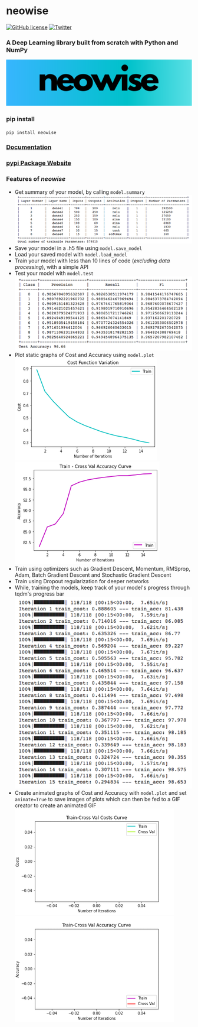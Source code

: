 
# neowise <br/>
[![GitHub license](https://img.shields.io/github/license/pranavsastry/neowise)](https://github.com/pranavsastry/neowise/blob/master/LICENSE)
[![Twitter](https://img.shields.io/twitter/url?style=social&url=https%3A%2F%2Fgithub.com%2Fpranavsastry%2Fneowise)](https://twitter.com/intent/tweet?text=Wow:&url=https%3A%2F%2Fgithub.com%2Fpranavsastry%2Fneowise)

### A Deep Learning library built from scratch with Python and NumPy
![logo](/neowise.png)

### pip install 
`pip install neowise`

### [Documentation](https://github.com/pranavsastry/neowise/blob/master/DOCUMENTATION.md) <br/>
### [pypi Package Website](https://pypi.org/project/neowise/) <br/>

### Features of *neowise*

 - Get summary of your model, by calling `model.summary`
  ![summary](neowise/Visuals/summary.png)<br/>
 - Save your model in a .h5 file using `model.save_model`<br/>
 - Load your saved model with `model.load_model`<br/>
 - Train your model with less than 10 lines of code (*excluding data processing*), with a simple API<br/>
 - Test your model with `model.test`<br/>
   ![test](neowise/Visuals/test.png)
 - Plot static graphs of Cost and Accuracy using `model.plot`<br/>
   ![costs](neowise/Visuals/costs.png)<br/>
   ![accuracy](neowise/Visuals/accuracy.png)<br/>
 - Train using optimizers such as Gradient Descent, Momentum, RMSprop, Adam, Batch Gradient Descent and Stochastic Gradient Descent<br/>
 - Train using Dropout regularization for deeper networks<br/>
 - While, training the models, keep track of your model's progress through tqdm's progress bar<br/>
   ![fit](neowise/Visuals/fit.png)<br/>
 - Create animated graphs of Cost and Accuracy with `model.plot` and set `animate=True` to save images of plots which can then be fed to a GIF creator to create an animated GIF <br/>
   ![costs_gif](neowise/Visuals/costs.gif)<br/>
   ![accu_gif](neowise/Visuals/accu.gif)<br/>
